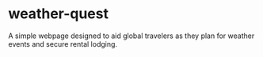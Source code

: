 # weather-quest
A simple webpage designed to aid global travelers as they plan for weather events and secure rental lodging. 
